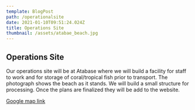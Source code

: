 ```yaml
---
template: BlogPost
path: /operationalsite
date: 2021-01-10T09:51:24.024Z
title: Operations Site
thumbnail: /assets/atabae_beach.jpg
---
```

## Operations Site

Our operations site will be at Atabase where we will build a facility for staff to work and for storage of coral/tropical fish prior to transport. The photograph shows the beach as it stands.  We will build a small structure for processing.  Once the plans are finalized they will be  add to the website.

[Google map link](https://www.google.com/maps/search/?api=1&query=-8.8014629,125.0943148)
